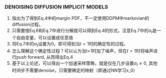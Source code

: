 ### DENOISING DIFFUSION IMPLICIT MODELS
1. 指出为了得到Eq.4中的margin PDF，不一定使用DDPM中markovian的diffusion过程。
2. 只需要按Eq.6和Eq.7中进行分解就可以得到Eq.4的形式。注意Eq.7中的$\sigma_t$是一个自由变量，可以设置成任意值
3. 将Eq.7中的$\sigma_t$设置为0，即可得到当$t>1$时的确定性的过程。
4. 怎么理解这个确定性过程？可以认为当t=1时加了噪声，但在$t>1$时将噪声进行push forward, 从而得出Eq.4
5. 基于以上论述，可以得出一个加速采样策略，就是仅在几步设置$\sigma_t \neq 0$, 其他时间步不需要denoise，只需要确定的映射（即通过NN学习x_0）